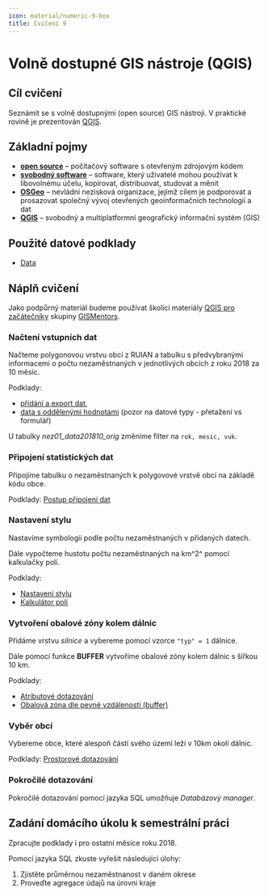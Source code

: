 ```yaml
---
icon: material/numeric-9-box
title: Cvičení 9
---
```


# Volně dostupné GIS nástroje (QGIS)

## Cíl cvičení

Seznámit se s volně dostupnými (open source) GIS nástroji. V praktické
rovině je prezentován [QGIS](https://qgis.org).

## Základní pojmy

- [**open
  source**](https://cs.wikipedia.org/wiki/Otev%C5%99en%C3%BD_software) –
  počítačový software s otevřeným zdrojovým kódem
- [**svobodný
  software**](https://cs.wikipedia.org/wiki/Svobodn%C3%BD_software) –
  software, který uživatelé mohou používat k libovolnému účelu,
  kopírovat, distribuovat, studovat a měnit
- [**OSGeo**](https://www.osgeo.org/) – nevládní nezisková organizace, jejímž cílem je podporovat a prosazovat společný vývoj otevřených geoinformačních technologií a dat
- [**QGIS**](https://qgis.org) – svobodný a multiplatformní geografický informační systém (GIS)

## Použité datové podklady

- [Data](https://geo.fsv.cvut.cz/vyuka/155gis1/geodata/gis1-cviceni10.zip)

## Náplň cvičení

Jako podpůrný materiál budeme používat školící materiály [QGIS pro
začátečníky](https://gismentors.github.io/qgis-zacatecnik) skupiny
[GISMentors](https://gismentors.cz).

### Načtení vstupních dat

Načteme polygonovou vrstvu obcí z RUIAN a tabulku s předvybranými
informacemi o počtu nezaměstnaných v jednotlivých obcích z roku 2018
za 10 měsíc.

Podklady:

- [přídání a export
  dat](https://gismentors.github.io/qgis-zacatecnik/vektorova_data/vektor_import.html#pridani-a-export-dat),
- [data s oddělenými
  hodnotami](https://gismentors.github.io/qgis-zacatecnik/vektorova_data/import_delim.html#import-dat)
  (pozor na datové typy - přetažení vs formulář)

U tabulky *nez01_data201810_orig* změníme filter na ``rok, mesic,
vuk``.

### Připojení statistických dat

Připojíme tabulku o nezaměstnaných k polygovové vrstvě obcí na základě
kódu obce.

Podklady: [Postup
připojení dat](https://gismentors.github.io/qgis-zacatecnik/vektorova_data/join.html#postup-pripojeni)
 
### Nastavení stylu

Nastavíme symbologii podle počtu nezaměstnaných v přidaných datech.

Dále vypočteme hustotu počtu nezaměstnaných na km^2^ pomocí kalkulačky
polí.

Podklady:

- [Nastavení stylu](https://gismentors.github.io/qgis-zacatecnik/vektorova_data/vektor_data_prace.html#styl)
- [Kalkulátor polí](https://gismentors.github.io/qgis-zacatecnik/vektorova_data/editace.html#kalkulator-poli)
 
### Vytvoření obalové zóny kolem dálnic

Přidáme vrstvu *silnice* a vybereme pomocí vzorce ``"typ" = 1``
dálnice.

Dále pomocí funkce **BUFFER** vytvoříme obalové zóny kolem dálnic s šířkou 10 km.

Podklady:

- [Atributové dotazování](https://gismentors.github.io/qgis-zacatecnik/vektorova_data/dotazovani.html#atributove-dotazovani)
- [Obalová zóna dle pevné vzdálenosti (buffer)](https://gismentors.github.io/qgis-zacatecnik/vektorova_data/prostorove_analyzy.html#obalova-zona-dle-pevne-vzdalenosti-buffer)

### Vyběr obcí

Vybereme obce, které alespoň částí svého území leží v 10km okolí dálnic.

Podklady: [Prostorové dotazování](https://gismentors.github.io/qgis-zacatecnik/vektorova_data/dotazovani.html#prostorove-dotazovani)

### Pokročilé dotazování

Pokročilé dotazování pomocí jazyka SQL umožňuje *Databázový manager*.

## Zadání domácího úkolu k semestrální práci

Zpracujte podklady i pro ostatní měsíce roku 2018.

Pomocí jazyka SQL zkuste vyřešit následující úlohy:

1. Zjistěte průměrnou nezaměstnanost v daném okrese
2. Proveďte agregace údajů na úrovni kraje
